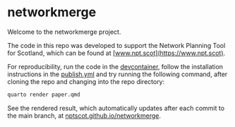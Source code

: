 # networkmerge

<!-- README.md is generated from README.Rmd. Please edit that file -->

Welcome to the networkmerge project.

The code in this repo was developed to support the Network Planning Tool
for Scotland, which can be found at
[www.npt.scot](https://www.npt.scot).

For reproducibility, run the code in the [devcontainer](./devcontainer),
follow the installation instructions in the
[publish.yml](./.github/workflows/publish.yml) and try running the
following command, after cloning the repo and changing into the repo
directory:

``` bash
quarto render paper.qmd
```

See the rendered result, which automatically updates after each commit
to the main branch, at
[nptscot.github.io/networkmerge](https://nptscot.github.io/networkmerge/).
